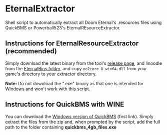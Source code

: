 # EternalExtractor

Shell script to automatically extract all Doom Eternal's .resources files using QuickBMS or Powerball523's EternalREsourceExtractor.

## Instructions for EternalResourceExtractor (recommended)

Simply download the latest binary from the tool's [release page](https://github.com/PowerBall253/EternalResourceExtractor), and linoodle from the [EternalBins folder](https://github.com/leveste/EternalBasher/blob/master/EternalBins/liblinoodle.so), and copy `oo2core_8_win64.dll` from your game's directory to your extractor directory.

**Note:** Do not download the ".exe" binary as that one is intended for Windows and won't work with this script.

## Instructions for QuickBMS with WINE

You can download the [Windows version of QuickBMS](https://aluigi.altervista.org/quickbms.htm) (first link). Simply extract the files from the zip and, when prompted by the script, add the full path to the folder containing **quickbms_4gb_files.exe**
